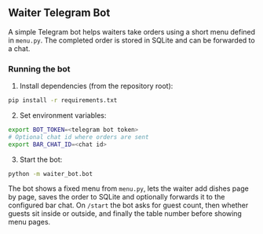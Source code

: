 ## Waiter Telegram Bot

A simple Telegram bot helps waiters take orders using a short menu defined in `menu.py`. The completed order is stored in SQLite and can be forwarded to a chat.

### Running the bot

1. Install dependencies (from the repository root):

```bash
pip install -r requirements.txt
```

2. Set environment variables:

```bash
export BOT_TOKEN=<telegram bot token>
# Optional chat id where orders are sent
export BAR_CHAT_ID=<chat id>
```

3. Start the bot:

```bash
python -m waiter_bot.bot
```

The bot shows a fixed menu from `menu.py`, lets the waiter add dishes page by page, saves the order to SQLite and optionally forwards it to the configured bar chat.
On `/start` the bot asks for guest count, then whether guests sit inside or outside, and finally the table number before showing menu pages.
